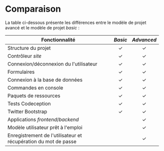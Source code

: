 Comparaison
===========

La table ci-dessous présente les différences entre le modèle de projet avancé et le modèle de projet *basic* :


| Fonctionnalité  |  *Basic*  |  *Advanced* |
|---|:---:|:---:|
| Structure du projet | ✓ | ✓ |
| Contrôleur *site* | ✓ | ✓ |
| Connexion/déconnexion du l'utilisateur | ✓ | ✓ |
| Formulaires  | ✓ | ✓ |
| Connexion à la base de données  | ✓ | ✓ |
| Commandes en console  | ✓ | ✓ |
| Paquets de ressources  | ✓ | ✓ |
| Tests Codeception  | ✓ | ✓ |
| Twitter Bootstrap  | ✓ | ✓ |
| Applications *frontend*/*backend*  |    | ✓ |
| Modèle utilisateur prêt à l'emploi |    | ✓ |
| Enregistrement de l'utilisateur et récupération du mot de passe |     | ✓ |
